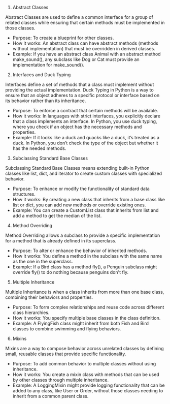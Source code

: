 1. Abstract Classes

Abstract Classes are used to define a common interface for a group of related classes while ensuring that certain methods must be implemented in those classes.

* Purpose: To create a blueprint for other classes.
* How it works: An abstract class can have abstract methods (methods without implementation) that must be overridden in derived classes.
* Example: If you have an abstract class Animal with an abstract method make_sound(), any subclass like Dog or Cat must provide an implementation for make_sound().


2. Interfaces and Duck Typing

Interfaces define a set of methods that a class must implement without providing the actual implementation. Duck Typing in Python is a way to ensure that an object adheres to a specific protocol or interface based on its behavior rather than its inheritance.

* Purpose: To enforce a contract that certain methods will be available.
* How it works: In languages with strict interfaces, you explicitly declare that a class implements an interface. In Python, you use duck typing, where you check if an object has the necessary methods and properties.
* Example: If it looks like a duck and quacks like a duck, it’s treated as a duck. In Python, you don’t check the type of the object but whether it has the needed methods.


3. Subclassing Standard Base Classes

Subclassing Standard Base Classes means extending built-in Python classes like list, dict, and iterator to create custom classes with specialized behavior.

* Purpose: To enhance or modify the functionality of standard data structures.
* How it works: By creating a new class that inherits from a base class like list or dict, you can add new methods or override existing ones.
* Example: You can create a CustomList class that inherits from list and add a method to get the median of the list.


4. Method Overriding

Method Overriding allows a subclass to provide a specific implementation for a method that is already defined in its superclass.

* Purpose: To alter or enhance the behavior of inherited methods.
* How it works: You define a method in the subclass with the same name as the one in the superclass.
* Example: If a Bird class has a method fly(), a Penguin subclass might override fly() to do nothing because penguins don't fly.


5. Multiple Inheritance

Multiple Inheritance is when a class inherits from more than one base class, combining their behaviors and properties.

* Purpose: To form complex relationships and reuse code across different class hierarchies.
* How it works: You specify multiple base classes in the class definition.
* Example: A FlyingFish class might inherit from both Fish and Bird classes to combine swimming and flying behaviors.


6. Mixins

Mixins are a way to compose behavior across unrelated classes by defining small, reusable classes that provide specific functionality.

* Purpose: To add common behavior to multiple classes without using inheritance.
* How it works: You create a mixin class with methods that can be used by other classes through multiple inheritance.
* Example: A LoggingMixin might provide logging functionality that can be added to any class, like User or Order, without those classes needing to inherit from a common parent class.